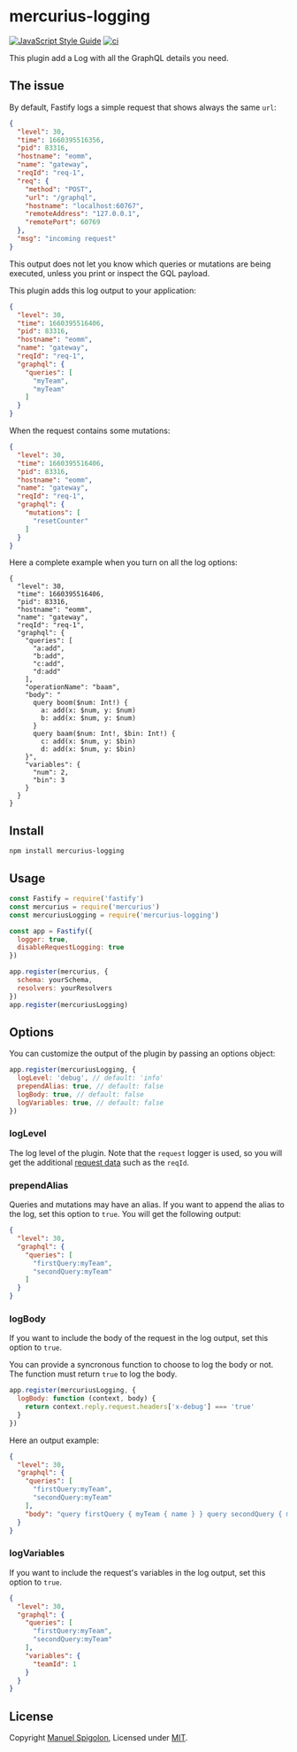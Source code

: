 # mercurius-logging

[![JavaScript Style Guide](https://img.shields.io/badge/code_style-standard-brightgreen.svg)](https://standardjs.com)
[![ci](https://github.com/Eomm/mercurius-logging/actions/workflows/ci.yml/badge.svg)](https://github.com/Eomm/mercurius-logging/actions/workflows/ci.yml)

This plugin add a Log with all the GraphQL details you need.

## The issue

By default, Fastify logs a simple request that shows always the same `url`:

```json
{
  "level": 30,
  "time": 1660395516356,
  "pid": 83316,
  "hostname": "eomm",
  "name": "gateway",
  "reqId": "req-1",
  "req": {
    "method": "POST",
    "url": "/graphql",
    "hostname": "localhost:60767",
    "remoteAddress": "127.0.0.1",
    "remotePort": 60769
  },
  "msg": "incoming request"
}
```

This output does not let you know which queries or mutations are being executed,
unless you print or inspect the GQL payload.

This plugin adds this log output to your application:

```json
{
  "level": 30,
  "time": 1660395516406,
  "pid": 83316,
  "hostname": "eomm",
  "name": "gateway",
  "reqId": "req-1",
  "graphql": {
    "queries": [
      "myTeam",
      "myTeam"
    ]
  }
}
```

When the request contains some mutations:

```json
{
  "level": 30,
  "time": 1660395516406,
  "pid": 83316,
  "hostname": "eomm",
  "name": "gateway",
  "reqId": "req-1",
  "graphql": {
    "mutations": [
      "resetCounter"
    ]
  }
}
```

Here a complete example when you turn on all the log options:

```json5
{
  "level": 30,
  "time": 1660395516406,
  "pid": 83316,
  "hostname": "eomm",
  "name": "gateway",
  "reqId": "req-1",
  "graphql": {
    "queries": [
      "a:add",
      "b:add",
      "c:add",
      "d:add"
    ],
    "operationName": "baam",
    "body": "
      query boom($num: Int!) {
        a: add(x: $num, y: $num)
        b: add(x: $num, y: $num)
      }
      query baam($num: Int!, $bin: Int!) {
        c: add(x: $num, y: $bin)
        d: add(x: $num, y: $bin)
    }",
    "variables": {
      "num": 2,
      "bin": 3
    }
  }
}
```

## Install

```
npm install mercurius-logging
```

## Usage

```js
const Fastify = require('fastify')
const mercurius = require('mercurius')
const mercuriusLogging = require('mercurius-logging')

const app = Fastify({
  logger: true,
  disableRequestLogging: true
})

app.register(mercurius, {
  schema: yourSchema,
  resolvers: yourResolvers
})
app.register(mercuriusLogging)
```

## Options

You can customize the output of the plugin by passing an options object:

```js
app.register(mercuriusLogging, {
  logLevel: 'debug', // default: 'info'
  prependAlias: true, // default: false
  logBody: true, // default: false
  logVariables: true, // default: false
})
```

### logLevel

The log level of the plugin. Note that the `request` logger is used, so you will get the additional
[request data](https://www.fastify.io/docs/latest/Reference/Logging/#usage) such as the `reqId`.

### prependAlias

Queries and mutations may have an alias. If you want to append the alias to the log, set this option to `true`.
You will get the following output:

```json
{
  "level": 30,
  "graphql": {
    "queries": [
      "firstQuery:myTeam",
      "secondQuery:myTeam"
    ]
  }
}
```

### logBody

If you want to include the body of the request in the log output, set this option to `true`.

You can provide a syncronous function to choose to log the body or not.
The function must return `true` to log the body.

```js
app.register(mercuriusLogging, {
  logBody: function (context, body) {
    return context.reply.request.headers['x-debug'] === 'true'
  }
})
```

Here an output example:

```json
{
  "level": 30,
  "graphql": {
    "queries": [
      "firstQuery:myTeam",
      "secondQuery:myTeam"
    ],
    "body": "query firstQuery { myTeam { name } } query secondQuery { myTeam { name } }"
  }
}
```

### logVariables

If you want to include the request's variables in the log output, set this option to `true`.

```json
{
  "level": 30,
  "graphql": {
    "queries": [
      "firstQuery:myTeam",
      "secondQuery:myTeam"
    ],
    "variables": {
      "teamId": 1
    }
  }
}
```


## License

Copyright [Manuel Spigolon](https://github.com/Eomm), Licensed under [MIT](./LICENSE).
